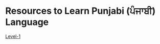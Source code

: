 # Resources to Learn Punjabi (ਪੰਜਾਬੀ) Language

[Level-1](https://github.com/amardeep0/amardeep0.github.io/edit/master/Level-1_Punjabi%20Alphabets/Level-1.md)




 
 


